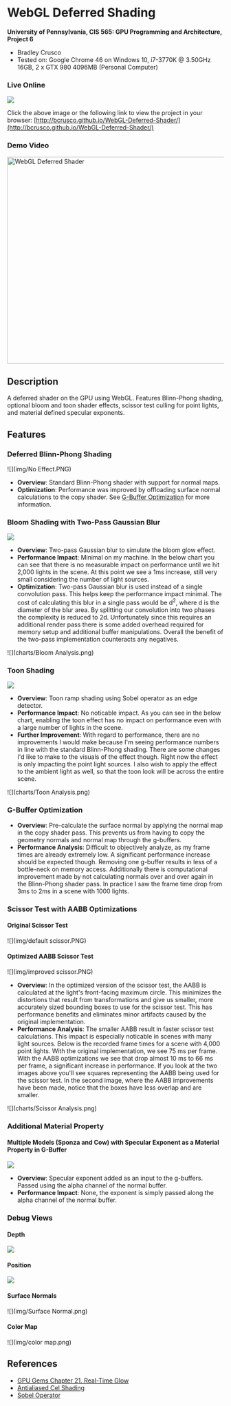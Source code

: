 WebGL Deferred Shading
======================

**University of Pennsylvania, CIS 565: GPU Programming and Architecture, Project 6**

* Bradley Crusco
* Tested on: Google Chrome 46 on Windows 10, i7-3770K @ 3.50GHz 16GB, 2 x GTX 980 4096MB (Personal Computer)

### Live Online

[![](img/Bloom.PNG)](http://bcrusco.github.io/WebGL-Deferred-Shader/)

Click the above image or the following link to view the project in your browser: [http://bcrusco.github.io/WebGL-Deferred-Shader/](http://bcrusco.github.io/WebGL-Deferred-Shader/)

### Demo Video

<a href="https://youtu.be/Hlxv-cRIXCs" target="_blank"><img src="img/Fake Youtube.PNG" alt="WebGL Deferred Shader" width="640" height="480" border="0"/></a>

## Description

A deferred shader on the GPU using WebGL. Features Blinn-Phong shading, optional bloom and toon shader effects, scissor test culling for point lights, and material defined specular exponents.

## Features

### Deferred Blinn-Phong Shading
![](img/No Effect.PNG)

* **Overview**: Standard Blinn-Phong shader with support for normal maps.
* **Optimization**: Performance was improved by offloading surface normal calculations to the copy shader. See [G-Buffer Optimization](#g-buffer-optimization) for more information.

### Bloom Shading with Two-Pass Gaussian Blur

![](img/Bloom.PNG)

* **Overview**: Two-pass Gaussian blur to simulate the bloom glow effect.
* **Performance Impact**: Minimal on my machine. In the below chart you can see that there is no measurable impact on performance until we hit 2,000 lights in the scene. At this point we see a 1ms increase, still very small considering the number of light sources.
* **Optimization**: Two-pass Gaussian blur is used instead of a single convolution pass. This helps keep the performance impact minimal. The cost of calculating this blur in a single pass would be d<sup>2</sup>, where d is the diameter of the blur area. By splitting our convolution into two phases the complexity is reduced to 2d. Unfortunately since this requires an additional render pass there is some added overhead required for memory setup and additional buffer manipulations. Overall the benefit of the two-pass implementation counteracts any negatives.

![](charts/Bloom Analysis.png)

### Toon Shading

![](img/Toon.PNG)

* **Overview**: Toon ramp shading using Sobel operator as an edge detector. 
* **Performance Impact**: No noticable impact. As you can see in the below chart, enabling the toon effect has no impact on performance even with a large number of lights in the scene.
* **Further Improvement**: With regard to performance, there are no improvements I would make because I'm seeing performance numbers in line with the standard Blinn-Phong shading. There are some changes I'd like to make to the visuals of the effect though. Right now the effect is only impacting the point light sources. I also wish to apply the effect to the ambient light as well, so that the toon look will be across the entire scene.

![](charts/Toon Analysis.png)

### G-Buffer Optimization
* **Overview**: Pre-calculate the surface normal by applying the normal map in the copy shader pass. This prevents us from having to copy the geometry normals and normal map through the g-buffers.
* **Performance Analysis**: Difficult to objectively analyze, as my frame times are already extremely low. A significant performance increase should be expected though. Removing one g-buffer results in less of a bottle-neck on memory access. Additionally there is computational improvement made by not calculating normals over and over again in the Blinn-Phong shader pass. In practice I saw the frame time drop from 3ms to 2ms in a scene with 1000 lights.

### Scissor Test with AABB Optimizations

#### Original Scissor Test
![](img/default scissor.PNG)

#### Optimized AABB Scissor Test
![](img/improved scissor.PNG)

* **Overview**: In the optimized version of the scissor test, the AABB is calculated at the light's front-facing maximum circle. This minimizes the distortions that result from transformations and give us smaller, more accurately sized bounding boxes to use for the scissor test. This has performance benefits and eliminates minor artifacts caused by the original implementation.
* **Performance Analysis**: The smaller AABB result in faster scissor test calculations. This impact is especially noticable in scenes with many light sources. Below is the recorded frame times for a scene with 4,000 point lights. With the original implementation, we see 75 ms per frame. With the AABB optimizations we see that drop almost 10 ms to 66 ms per frame, a significant increase in performance. If you look at the two images above you'll see squares representing the AABB being used for the scissor test. In the second image, where the AABB improvements have been made, notice that the boxes have less overlap and are smaller.

![](charts/Scissor Analysis.png)

### Additional Material Property

#### Multiple Models (Sponza and Cow) with Specular Exponent as a Material Property in G-Buffer
![](img/cow.PNG)

* **Overview**: Specular exponent added as an input to the g-buffers. Passed using the alpha channel of the normal buffer.
* **Performance Impact**: None, the exponent is simply passed along the alpha channel of the normal buffer.

### Debug Views

#### Depth
![](img/depth.png)

#### Position
![](img/position.png)

#### Surface Normals
![](img/Surface Normal.png)

#### Color Map
![](img/color map.png)

## References

* [GPU Gems Chapter 21. Real-Time Glow](http://http.developer.nvidia.com/GPUGems/gpugems_ch21.html)
* [Antialiased Cel Shading](http://prideout.net/blog/?p=22)
* [Sobel Operator](https://en.wikipedia.org/wiki/Sobel_operator)
